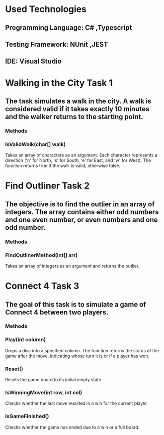 
# Used Technologies
## Programming Language: C# ,Typescript
## Testing Framework: NUnit ,JEST
## IDE: Visual Studio

# Walking in the City Task 1
## The task simulates a walk in the city. A walk is considered valid if it takes exactly 10 minutes and the walker returns to the starting point.

### Methods
### IsValidWalk(char[] walk)
Takes an array of characters as an argument. Each character represents a direction ('n' for North, 's' for South, 'e' for East, and 'w' for West). The function returns true if the walk is valid, otherwise false.



# Find Outliner Task 2
## The objective is to find the outlier in an array of integers. The array contains either odd numbers and one even number, or even numbers and one odd number.

### Methods
### FindOutlinerMethod(int[] arr)
Takes an array of integers as an argument and returns the outlier.






# Connect 4 Task 3
## The goal of this task is to simulate a game of Connect 4 between two players.

### Methods
### Play(int column)
Drops a disc into a specified column. The function returns the status of the game after the move, indicating whose turn it is or if a player has won.
### Reset()
Resets the game board to its initial empty state.
### IsWinningMove(int row, int col)
 Checks whether the last move resulted in a win for the current player.
### IsGameFinished()
Checks whether the game has ended due to a win or a full board.
